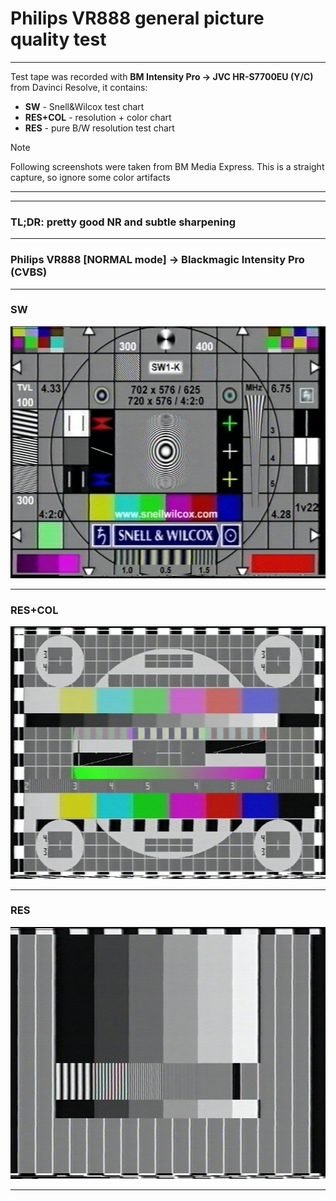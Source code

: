 # Philips VR888 general picture quality test

<hr>

Test tape was recorded with **BM Intensity Pro -> JVC HR-S7700EU (Y/C)** from Davinci Resolve, it contains:
* **SW** - Snell&Wilcox test chart
* **RES+COL** - resolution + color chart
* **RES** - pure B/W resolution test chart

> [!NOTE]
> Following screenshots were taken from BM Media Express. This is a straight capture, so ignore some color artifacts

<hr>

<hr>

### TL;DR: pretty good NR and subtle sharpening

<hr>

### Philips VR888 [NORMAL mode] -> Blackmagic Intensity Pro (CVBS)

<hr>

### SW

![SW.png](SW.png)

<hr>

### RES+COL

![RES+COL.png](RES%2BCOL.png)

<hr>

### RES

![RES.png](RES.png)

<hr>

